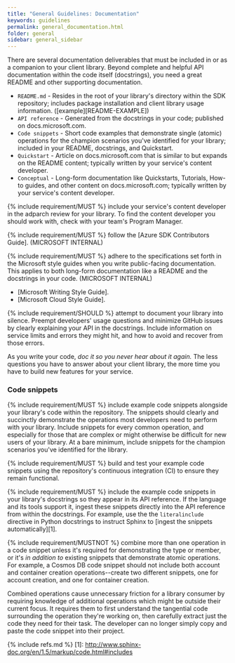 ```yaml
---
title: "General Guidelines: Documentation"
keywords: guidelines
permalink: general_documentation.html
folder: general
sidebar: general_sidebar
---
```


There are several documentation deliverables that must be included in or as a companion to your 
client library. Beyond complete and helpful API documentation within the code itself (docstrings), you need a great README and other supporting documentation.

* `README.md` - Resides in the root of your library's directory within the SDK repository; includes package installation and client library usage information. ([example][README-EXAMPLE])
* `API reference` - Generated from the docstrings in your code; published on docs.microsoft.com. 
* `Code snippets` - Short code examples that demonstrate single (atomic) operations for the champion scenarios you've identified for your library; included in your README, docstrings, and Quickstart. 
* `Quickstart` - Article on docs.microsoft.com that is similar to but expands on the README content; typically written by your service's content developer. 
* `Conceptual` - Long-form documentation like Quickstarts, Tutorials, How-to guides, and other content on docs.microsoft.com; typically written by your service's content developer. 

{% include requirement/MUST %} include your service's content developer in the adparch review for your 
library. To find the content developer you should work with, check with your team's Program 
Manager.

{% include requirement/MUST %} follow the [Azure SDK Contributors Guide]. (MICROSOFT INTERNAL)

{% include requirement/MUST %} adhere to the specifications set forth in the Microsoft style guides when 
you write public-facing documentation. This applies to both long-form documentation like a README 
and the docstrings in your code. (MICROSOFT INTERNAL)

* [Microsoft Writing Style Guide].
* [Microsoft Cloud Style Guide].

{% include requirement/SHOULD %} attempt to document your library into silence. Preempt developers' usage 
questions and minimize GitHub issues by clearly explaining your API in the docstrings. Include 
information on service limits and errors they might hit, and how to avoid and recover from those 
errors.

As you write your code, *doc it so you never hear about it again.* The less questions you have to 
answer about your client library, the more time you have to build new features for your service.

### Code snippets

{% include requirement/MUST %} include example code snippets alongside your library's code within the 
repository. The snippets should clearly and succinctly demonstrate the operations most developers 
need to perform with your library. Include snippets for every common operation, and especially for 
those that are complex or might otherwise be difficult for new users of your library. At a bare 
minimum, include snippets for the champion scenarios you've identified for the library.

{% include requirement/MUST %} build and test your example code snippets using the repository's continuous 
integration (CI) to ensure they remain functional.

{% include requirement/MUST %} include the example code snippets in your library's docstrings so they 
appear in its API reference. If the language and its tools support it, ingest these snippets 
directly into the API reference from within the docstrings. For example, use the the 
`literalinclude` directive in Python docstrings to instruct Sphinx to [ingest the snippets 
automatically][1].

{% include requirement/MUSTNOT %} combine more than one operation in a code snippet unless it's required 
for demonstrating the type or member, or it's *in addition to* existing snippets that demonstrate 
atomic operations. For example, a Cosmos DB code snippet should not include both account and 
container creation operations--create two different snippets, one for account creation, and one 
for container creation.

Combined operations cause unnecessary friction for a library consumer by requiring knowledge of 
additional operations which might be outside their current focus. It requires them to first 
understand the tangential code surrounding the operation they're working on, then carefully 
extract just the code they need for their task. The developer can no longer simply copy and paste 
the code snippet into their project.

{% include refs.md %}
[1]: http://www.sphinx-doc.org/en/1.5/markup/code.html#includes